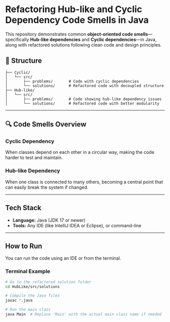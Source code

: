 # Refactoring Hub-like and Cyclic Dependency Code Smells in Java

This repository demonstrates common **object-oriented code smells**—specifically **Hub-like dependencies** and **Cyclic dependencies**—in Java, along with refactored solutions following clean code and design principles.

## 📁 Structure
```
├── Cyclic/
│   └── src/
│       ├── problems/       # Code with cyclic dependencies
│       └── solutions/      # Refactored code with decoupled structure
├── Hub-like/
│   └── src/
│       ├── problems/       # Code showing hub-like dependency issues
│       └── solutions/      # Refactored code with better modularity
```
---

## 🔍 Code Smells Overview

### Cyclic Dependency
When classes depend on each other in a circular way, making the code harder to test and maintain.

### Hub-like Dependency
When one class is connected to many others, becoming a central point that can easily break the system if changed.

---

## Tech Stack

- **Language:** Java (JDK 17 or newer)
- **Tools:** Any IDE (like IntelliJ IDEA or Eclipse), or command-line

---

## How to Run

You can run the code using an IDE or from the terminal.

### Terminal Example

```bash
# Go to the refactored solution folder
cd HubLike/src/solutions

# Compile the Java files
javac *.java

# Run the main class
java Main  # Replace 'Main' with the actual main class name if needed
